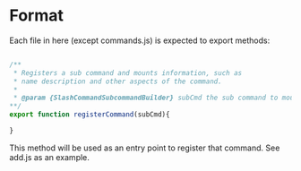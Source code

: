 # Format
Each file in here (except commands.js) is expected to export methods: 
```js

/**
 * Registers a sub command and mounts information, such as
 * name description and other aspects of the command.
 * 
 * @param {SlashCommandSubcommandBuilder} subCmd the sub command to mount options to. 
**/
export function registerCommand(subCmd){

}
```

This method will be used as an entry point to register that command.
See add.js as an example.